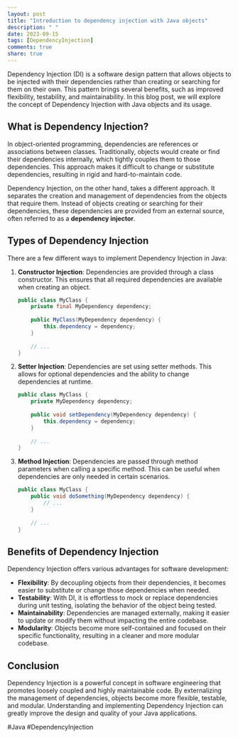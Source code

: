 ```yaml
---
layout: post
title: "Introduction to dependency injection with Java objects"
description: " "
date: 2023-09-15
tags: [DependencyInjection]
comments: true
share: true
---
```


Dependency Injection (DI) is a software design pattern that allows objects to be injected with their dependencies rather than creating or searching for them on their own. This pattern brings several benefits, such as improved flexibility, testability, and maintainability. In this blog post, we will explore the concept of Dependency Injection with Java objects and its usage.

## What is Dependency Injection?

In object-oriented programming, dependencies are references or associations between classes. Traditionally, objects would create or find their dependencies internally, which tightly couples them to those dependencies. This approach makes it difficult to change or substitute dependencies, resulting in rigid and hard-to-maintain code.

Dependency Injection, on the other hand, takes a different approach. It separates the creation and management of dependencies from the objects that require them. Instead of objects creating or searching for their dependencies, these dependencies are provided from an external source, often referred to as a **dependency injector**.

## Types of Dependency Injection

There are a few different ways to implement Dependency Injection in Java:

1. **Constructor Injection**: Dependencies are provided through a class constructor. This ensures that all required dependencies are available when creating an object.
   
    ```java
    public class MyClass {
        private final MyDependency dependency;
        
        public MyClass(MyDependency dependency) {
            this.dependency = dependency;
        }
        
        // ...
    }
    ```

2. **Setter Injection**: Dependencies are set using setter methods. This allows for optional dependencies and the ability to change dependencies at runtime.
   
    ```java
    public class MyClass {
        private MyDependency dependency;
        
        public void setDependency(MyDependency dependency) {
            this.dependency = dependency;
        }
        
        // ...
    }
    ```

3. **Method Injection**: Dependencies are passed through method parameters when calling a specific method. This can be useful when dependencies are only needed in certain scenarios.
   
    ```java
    public class MyClass {
        public void doSomething(MyDependency dependency) {
            // ...
        }
        
        // ...
    }
    ```

## Benefits of Dependency Injection

Dependency Injection offers various advantages for software development:

- **Flexibility**: By decoupling objects from their dependencies, it becomes easier to substitute or change those dependencies when needed.
- **Testability**: With DI, it is effortless to mock or replace dependencies during unit testing, isolating the behavior of the object being tested.
- **Maintainability**: Dependencies are managed externally, making it easier to update or modify them without impacting the entire codebase.
- **Modularity**: Objects become more self-contained and focused on their specific functionality, resulting in a cleaner and more modular codebase.

## Conclusion

Dependency Injection is a powerful concept in software engineering that promotes loosely coupled and highly maintainable code. By externalizing the management of dependencies, objects become more flexible, testable, and modular. Understanding and implementing Dependency Injection can greatly improve the design and quality of your Java applications.

#Java #DependencyInjection